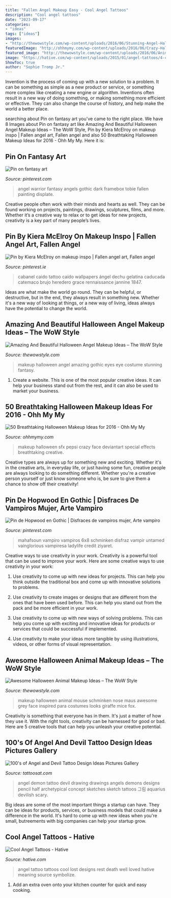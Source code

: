 ```yaml
---
title: "Fallen Angel Makeup Easy - Cool Angel Tattoos"
description: "Cool angel tattoos"
date: "2023-09-17"
categories:
- "ideas"
tags: ["ideas"]
images:
- "http://thewowstyle.com/wp-content/uploads/2016/06/Stunning-Angel-Halloween-Makeup-Ideas.jpg"
featuredImage: "http://ohhmymy.com/wp-content/uploads/2016/06/Crazy-Halloween-Makeup.jpg"
featured_image: "http://thewowstyle.com/wp-content/uploads/2016/06/Animal-Halloween-Makeup.jpg"
image: "https://hative.com/wp-content/uploads/2015/01/angel-tattoos/4-cool-angel-tattoo-design.jpg"
ShowToc: true
author: "Sophie Tromp Jr."
---
```



Invention is the process of coming up with a new solution to a problem. It can be something as simple as a new product or service, or something more complex like creating a new engine or algorithm. Inventions often result in a new way of doing something, or making something more efficient or effective. They can also change the course of history, and help make the world a better place.

	

		
searching about Pin on fantasy art you've came to the right place. We have 8 Images about Pin on fantasy art like Amazing And Beautiful Halloween Angel Makeup Ideas – The WoW Style, Pin by Kiera McElroy on makeup inspo | Fallen angel art, Fallen angel and also 50 Breathtaking Halloween Makeup Ideas for 2016 - Ohh My My. Here it is:
		
    
## Pin On Fantasy Art

<img loading=lazy src="https://i.pinimg.com/736x/0a/67/03/0a67036da8a4555f4f299bf9c9c6803b--gothic-angel-gothic-art.jpg" onerror="this.onerror=null;this.src='https://tse3.mm.bing.net/th?id=OIP.qxGNEYv50hlSwfFkvZu8ywHaKX&amp;pid=15.1';" alt="Pin on fantasy art">

_Source: pinterest.com_

>angel warrior fantasy angels gothic dark framebox tobie fallen painting displate. 

	

Creative people often work with their minds and hearts as well. They can be found working on projects, paintings, drawings, sculptures, films, and more. Whether it’s a creative way to relax or to get ideas for new projects, creativity is a key part of many people’s lives.

    
## Pin By Kiera McElroy On Makeup Inspo | Fallen Angel Art, Fallen Angel

<img loading=lazy src="https://i.pinimg.com/736x/66/f8/c4/66f8c403dfabc56a7d27f7a42f35b1b3.jpg" onerror="this.onerror=null;this.src='https://tse3.mm.bing.net/th?id=OIP.vJjXt93QkPasJQBvVTssTwHaHa&amp;pid=15.1';" alt="Pin by Kiera McElroy on makeup inspo | Fallen angel art, Fallen angel">

_Source: pinterest.ie_

>cabanel caido tattoo caído wallpapers ángel dechu gelatina caducada catemaco brujo heredero grace rennaissance jannine 1847. 

	

Ideas are what make the world go round. They can be helpful, or destructive, but in the end, they always result in something new. Whether it's a new way of looking at things, or a new way of living, ideas always have the potential to change the world.

    
## Amazing And Beautiful Halloween Angel Makeup Ideas – The WoW Style

<img loading=lazy src="http://thewowstyle.com/wp-content/uploads/2016/06/Stunning-Angel-Halloween-Makeup-Ideas.jpg" onerror="this.onerror=null;this.src='https://tse3.mm.bing.net/th?id=OIP.BoR_AKuewLxFm3x-nEUtfQHaLW&amp;pid=15.1';" alt="Amazing And Beautiful Halloween Angel Makeup Ideas – The WoW Style">

_Source: thewowstyle.com_

>makeup halloween angel amazing gothic eyes eye costume stunning fantasy. 

	

1. Create a website. This is one of the most popular creative ideas. It can help your business stand out from the rest, and it can also be used to market your business.

    
## 50 Breathtaking Halloween Makeup Ideas For 2016 - Ohh My My

<img loading=lazy src="http://ohhmymy.com/wp-content/uploads/2016/06/Crazy-Halloween-Makeup.jpg" onerror="this.onerror=null;this.src='https://tse4.mm.bing.net/th?id=OIP.JdcVjsdcwBMjN7xTLQzEAQHaJ4&amp;pid=15.1';" alt="50 Breathtaking Halloween Makeup Ideas for 2016 - Ohh My My">

_Source: ohhmymy.com_

>makeup halloween sfx pepsi crazy face deviantart special effects breathtaking creative. 

	

Creative types are always up for something new and exciting. Whether it's in the creative arts, in everyday life, or just having some fun, creative people are always looking to do something different. Whether you're a creative person yourself or just know someone who is, be sure to give them a chance to show off their creativity!

    
## Pin De Hopwood En Gothic | Disfraces De Vampiros Mujer, Arte Vampiro

<img loading=lazy src="https://i.pinimg.com/736x/cf/80/61/cf8061ebd3408d77428e1d3368f18446.jpg" onerror="this.onerror=null;this.src='https://tse3.mm.bing.net/th?id=OIP._atPNYRfgOdkpt6W2qCA0gHaLH&amp;pid=15.1';" alt="Pin de Hopwood en Gothic | Disfraces de vampiros mujer, Arte vampiro">

_Source: pinterest.com_

>mahafsoun vampiro vampiros 6x8 schminken disfraz vampir untamed vainglorious vampiresa ladylife credit ziyaret. 

	

Creative ways to use creativity in your work.
Creativity is a powerful tool that can be used to improve your work. Here are some creative ways to use creativity in your work:
1. Use creativity to come up with new ideas for projects. This can help you think outside the traditional box and come up with innovative solutions to problems.

2. Use creativity to create images or designs that are different from the ones that have been used before. This can help you stand out from the pack and be more efficient in your work.

3. Use creativity to come up with new ways of solving problems. This can help you come up with exciting and innovative ideas for products or services that could be successful if implemented.

4. Use creativity to make your ideas more tangible by using illustrations, videos, or other forms of visual representation.

    
## Awesome Halloween Animal Makeup Ideas – The WoW Style

<img loading=lazy src="http://thewowstyle.com/wp-content/uploads/2016/06/Animal-Halloween-Makeup.jpg" onerror="this.onerror=null;this.src='https://tse3.mm.bing.net/th?id=OIP.lKCsqCPlP_8bcrnBmeaN4AHaKt&amp;pid=15.1';" alt="Awesome Halloween Animal Makeup Ideas – The WoW Style">

_Source: thewowstyle.com_

>makeup halloween animal mouse schminken nose maus awesome grey face inspired para costumes looks giraffe mice fox. 

	

Creativity is something that everyone has in them. It's just a matter of how they use it. With the right tools, creativity can be harnessed for good or bad. Here are 5 creative tools that can help you unleash your creative potential.

    
## 100&#039;s Of Angel And Devil Tattoo Design Ideas Pictures Gallery

<img loading=lazy src="https://tattoosat.com/wp-content/uploads/2014/11/Angel-and-Devil-Tattoo6.jpg" onerror="this.onerror=null;this.src='https://tse4.mm.bing.net/th?id=OIP.OoWz4G-dNfAElDEQ-dWAdQHaHy&amp;pid=15.1';" alt="100&#039;s of Angel and Devil Tattoo Design Ideas Pictures Gallery">

_Source: tattoosat.com_

>angel demon tattoo devil drawing drawings angels demons designs pencil half archetypical concept sketches sketch tattoos 그림 aquarius devilish scary. 

	

Big ideas are some of the most important things a startup can have. They can be ideas for products, services, or business models that could make a difference in the world. It's hard to come up with new ideas when you're small, butreements with big companies can help your startup grow.

    
## Cool Angel Tattoos - Hative

<img loading=lazy src="https://hative.com/wp-content/uploads/2015/01/angel-tattoos/4-cool-angel-tattoo-design.jpg" onerror="this.onerror=null;this.src='https://tse2.mm.bing.net/th?id=OIP.f3-Z6iYcK5sczsoFUKRNcwHaE7&amp;pid=15.1';" alt="Cool Angel Tattoos - Hative">

_Source: hative.com_

>angel tattoo tattoos cool lost designs rest death well loved hative meaning source symbolize. 

	

1. Add an extra oven onto your kitchen counter for quick and easy cooking.

